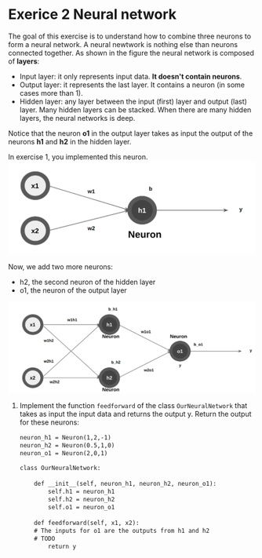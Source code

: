 # Exerice 2 Neural network

The goal of this exercise is to understand how to combine three neurons to form a neural network. A neural newtwork is nothing else than neurons connected together. As shown in the figure the neural network is composed of **layers**:

  - Input layer: it only represents input data. **It doesn't contain neurons**.
  - Output layer: it represents the last layer. It contains a neuron (in some cases more than 1).
  - Hidden layer: any layer between the input (first) layer and output (last) layer. Many hidden layers can be stacked. When there are many hidden layers, the neural networks is deep.

Notice that the neuron **o1** in the output layer takes as input the output of the neurons **h1** and **h2** in the hidden layer. 

In exercise 1, you implemented this neuron.
![alt text][neuron]

[neuron]: ./w3_day1_neuron.png "Plot"

Now, we add two more neurons: 

- h2, the second neuron of the hidden layer
- o1, the neuron of the output layer


![alt text][nn]

[nn]: ./w3_day1_neural_network.png "Plot"

1. Implement the function `feedforward` of the class `OurNeuralNetwork` that takes as input the input data and returns the output y. Return the output for these neurons:

    ```
    neuron_h1 = Neuron(1,2,-1)
    neuron_h2 = Neuron(0.5,1,0)
    neuron_o1 = Neuron(2,0,1)
    ```

    ```
    class OurNeuralNetwork:
        
        def __init__(self, neuron_h1, neuron_h2, neuron_o1):
            self.h1 = neuron_h1
            self.h2 = neuron_h2
            self.o1 = neuron_o1

        def feedforward(self, x1, x2):
        # The inputs for o1 are the outputs from h1 and h2
        # TODO
            return y

    ```